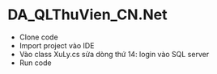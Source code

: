 # DA_QLThuVien_CN.Net
- Clone code
- Import project vào IDE
- Vào class XuLy.cs sửa dòng thứ 14: login vào SQL server
- Run code
